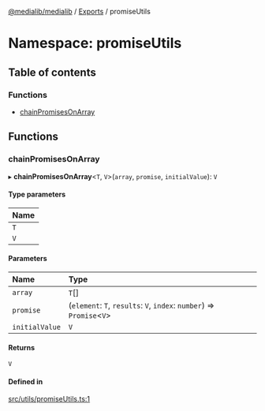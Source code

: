 [@medialib/medialib](../README.md) / [Exports](../modules.md) / promiseUtils

# Namespace: promiseUtils

## Table of contents

### Functions

- [chainPromisesOnArray](promiseUtils.md#chainpromisesonarray)

## Functions

### chainPromisesOnArray

▸ **chainPromisesOnArray**<`T`, `V`\>(`array`, `promise`, `initialValue`): `V`

#### Type parameters

| Name |
| :------ |
| `T` |
| `V` |

#### Parameters

| Name | Type |
| :------ | :------ |
| `array` | `T`[] |
| `promise` | (`element`: `T`, `results`: `V`, `index`: `number`) => `Promise`<`V`\> |
| `initialValue` | `V` |

#### Returns

`V`

#### Defined in

[src/utils/promiseUtils.ts:1](https://github.com/medialib-project/medialib/blob/d187830/src/utils/promiseUtils.ts#L1)
